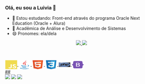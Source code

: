 ### Olá, eu sou a Luivia 👋

- 🌱 Estou estudando: Front-end através do programa Oracle Next Education (Oracle + Alura)
- 👯 Acadêmica de Análise e Desenvolvimento de Sistemas
- 😄 Pronomes: ela/dela

<div align="center">
  <a href="https://github.com/luivia">
  <img height="180em" src="https://github-readme-stats.vercel.app/api?username=luivia&show_icons=true&theme=dracula&include_all_commits=true&count_private=true"/>
  <img height="180em" src="https://github-readme-stats.vercel.app/api/top-langs/?username=luivia&layout=compact&langs_count=7&theme=dracula"/>
</div>
  
##  
<div style="display: inline_block"><br>
  <img align="center" alt="Lui-Js" height="30" width="40" src="https://raw.githubusercontent.com/devicons/devicon/master/icons/javascript/javascript-plain.svg">
  <img align="center" alt="Lui-Java" height="30" width="40" src="https://raw.githubusercontent.com/devicons/devicon/master/icons/java/java-original.svg">
  <img align="center" alt="Lui-HTML" height="30" width="40" src="https://raw.githubusercontent.com/devicons/devicon/master/icons/html5/html5-original.svg">
  <img align="center" alt="Lui-CSS" height="30" width="40" src="https://raw.githubusercontent.com/devicons/devicon/master/icons/css3/css3-original.svg">
  <img align="center" alt="Lui-PHP" height="30" width="40" src="https://raw.githubusercontent.com/devicons/devicon/master/icons/php/php-original.svg">
  <img align="center" alt="Lui-Bootstrap" height="30" width="40" src="https://raw.githubusercontent.com/devicons/devicon/master/icons/bootstrap/bootstrap-plain.svg">
 </div>
 ##
 <div>
  <a href="https://instagram.com/luivia.sv" target="_blank"><img src="https://img.shields.io/badge/-Instagram-%23E4405F?style=for-the-badge&logo=instagram&logoColor=white" target="_blank"></a> 
  <a href = "mailto:contatoluivia.veiga@gmail.com"><img src="https://img.shields.io/badge/-Gmail-%23333?style=for-the-badge&logo=gmail&logoColor=white" target="_blank"></a>
  <a href="https://www.linkedin.com/in/luivia" target="_blank"><img src="https://img.shields.io/badge/-LinkedIn-%230077B5?style=for-the-badge&logo=linkedin&logoColor=white" target="_blank"></a> 
